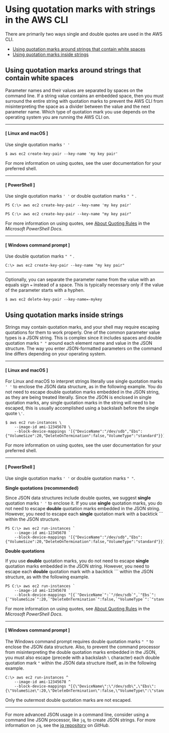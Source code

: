 # Using quotation marks with strings in the AWS CLI<a name="cli-usage-parameters-quoting-strings"></a>

There are primarily two ways single and double quotes are used in the AWS CLI\.
+ [Using quotation marks around strings that contain white spaces](#cli-usage-parameters-quoting-strings-around)
+ [Using quotation marks inside strings](#cli-usage-parameters-quoting-strings-containing)

## Using quotation marks around strings that contain white spaces<a name="cli-usage-parameters-quoting-strings-around"></a>

Parameter names and their values are separated by spaces on the command line\. If a string value contains an embedded space, then you must surround the entire string with quotation marks to prevent the AWS CLI from misinterpreting the space as a divider between the value and the next parameter name\. Which type of quotation mark you use depends on the operating system you are running the AWS CLI on\.

------
#### [ Linux and macOS ]

Use single quotation marks `' '` 

```
$ aws ec2 create-key-pair --key-name 'my key pair'
```

For more information on using quotes, see the user documentation for your preferred shell\.

------
#### [ PowerShell ]

Use single quotation marks `' '` or double quotation marks `" "` \.

```
PS C:\> aws ec2 create-key-pair --key-name 'my key pair'
```

```
PS C:\> aws ec2 create-key-pair --key-name "my key pair"
```

For more information on using quotes, see [About Quoting Rules](https://docs.microsoft.com/en-us/powershell/module/microsoft.powershell.core/about/about_quoting_rules?view=powershell-7) in the *Microsoft PowerShell Docs*\.

------
#### [ Windows command prompt ]

Use double quotation marks `" "` \.

```
C:\> aws ec2 create-key-pair --key-name "my key pair"
```

------

Optionally, you can separate the parameter name from the value with an equals sign `=` instead of a space\. This is typically necessary only if the value of the parameter starts with a hyphen\.

```
$ aws ec2 delete-key-pair --key-name=-mykey
```

## Using quotation marks inside strings<a name="cli-usage-parameters-quoting-strings-containing"></a>

Strings may contain quotation marks, and your shell may require escaping quotations for them to work properly\. One of the common parameter value types is a JSON string\. This is complex since it includes spaces and double quotation marks `" "` around each element name and value in the JSON structure\. The way you enter JSON\-formatted parameters on the command line differs depending on your operating system\. 

------
#### [ Linux and macOS ]

For Linux and macOS to interpret strings literally use single quotation marks `' '` to enclose the JSON data structure, as in the following example\. You do not need to escape double quotation marks embedded in the JSON string, as they are being treated literally\. Since the JSON is enclosed in single quotation marks, any single quotation marks in the string will need to be escaped, this is usually accomplished using a backslash before the single quote `\'`\.

```
$ aws ec2 run-instances \
    --image-id ami-12345678 \
    --block-device-mappings '[{"DeviceName":"/dev/sdb","Ebs":{"VolumeSize":20,"DeleteOnTermination":false,"VolumeType":"standard"}}]'
```

For more information on using quotes, see the user documentation for your preferred shell\.

------
#### [ PowerShell ]

Use single quotation marks `' '` or double quotation marks `" "`\.

**Single quotations \(recommended\)**

Since JSON data structures include double quotes, we suggest **single** quotation marks `' '` to enclose it\. If you use **single** quotation marks, you do not need to escape **double** quotation marks embedded in the JSON string\. However, you need to escape each **single** quotation mark with a backtick ``` within the JSON structure\.

```
PS C:\> aws ec2 run-instances `
    --image-id ami-12345678 `
    --block-device-mappings '[{"DeviceName":"/dev/sdb","Ebs":{"VolumeSize":20,"DeleteOnTermination":false,"VolumeType":"standard"}}]'
```

**Double quotations**

If you use **double** quotation marks, you do not need to escape **single** quotation marks embedded in the JSON string\. However, you need to escape each **double** quotation mark with a backtick ``` within the JSON structure, as with the following example\.

```
PS C:\> aws ec2 run-instances `
    --image-id ami-12345678 `
    --block-device-mappings "[{`"DeviceName`":`"/dev/sdb`",`"Ebs`":{`"VolumeSize`":20,`"DeleteOnTermination`":false,`"VolumeType`":`"standard`"}}]"
```

For more information on using quotes, see [About Quoting Rules](https://docs.microsoft.com/en-us/powershell/module/microsoft.powershell.core/about/about_quoting_rules?view=powershell-7) in the *Microsoft PowerShell Docs*\.

------
#### [ Windows command prompt ]

The Windows command prompt requires double quotation marks `" "` to enclose the JSON data structure\. Also, to prevent the command processor from misinterpreting the double quotation marks embedded in the JSON, you must also escape \(precede with a backslash `\` character\) each double quotation mark `"` within the JSON data structure itself, as in the following example\. 

```
C:\> aws ec2 run-instances ^
    --image-id ami-12345678 ^
    --block-device-mappings "[{\"DeviceName\":\"/dev/sdb\",\"Ebs\":{\"VolumeSize\":20,\"DeleteOnTermination\":false,\"VolumeType\":\"standard\"}}]"
```

Only the outermost double quotation marks are not escaped\.

------

For more advanced JSON usage in a command line, consider using a command line JSON processor, like `jq`, to create JSON strings\. For more information on `jq`, see the [jq repository](http://stedolan.github.io/jq/) on *GitHub*\.
